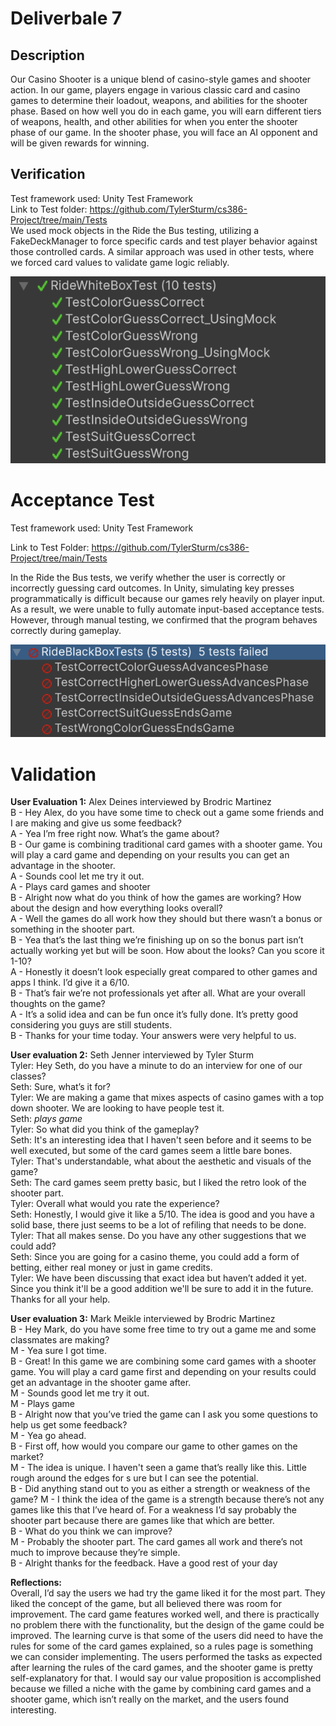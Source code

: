 # Deliverbale 7
## Description
Our Casino Shooter is a unique blend of casino-style games and shooter action. 
In our game, players engage in various classic card and casino games to determine their loadout, weapons, and abilities for the shooter phase. 
Based on how well you do in each game, you will earn different tiers of weapons, health, and other abilities for when you enter the shooter phase of our game. 
In the shooter phase, you will face an AI opponent and will be given rewards for winning.
## Verification
Test framework used: Unity Test Framework  
Link to Test folder: https://github.com/TylerSturm/cs386-Project/tree/main/Tests  
We used mock objects in the Ride the Bus testing, utilizing a FakeDeckManager to force specific cards and test player behavior against those controlled cards. 
A similar approach was used in other tests, where we forced card values to validate game logic reliably.  

![Image of test results for ride the bus game.](/Tests/rideWB.png)

# Acceptance Test
Test framework used: Unity Test Framework

Link to Test Folder: https://github.com/TylerSturm/cs386-Project/tree/main/Tests  

In the Ride the Bus tests, we verify whether the user is correctly or incorrectly guessing card outcomes. 
In Unity, simulating key presses programmatically is difficult because our games rely heavily on player input. 
As a result, we were unable to fully automate input-based acceptance tests. 
However, through manual testing, we confirmed that the program behaves correctly during gameplay.  

![Image of test results for ride the bus game.](/Tests/rideBB.png)

# Validation

**User Evaluation 1:** Alex Deines interviewed by Brodric Martinez  
B - Hey Alex, do you have some time to check out a game some friends and I are making and give us some feedback?  
A - Yea I’m free right now. What’s the game about?  
B - Our game is combining traditional card games with a shooter game. You will play a card game and depending on your results you can get an advantage in the shooter.  
A - Sounds cool let me try it out.   
A - Plays card games and shooter  
B - Alright now what do you think of how the games are working? How about the design and how everything looks overall?  
A - Well the games do all work how they should but there wasn’t a bonus or something in the shooter part.  
B - Yea that’s the last thing we’re finishing up on so the bonus part isn’t actually working yet but will be soon. How about the looks? Can you score it 1-10?  
A - Honestly it doesn’t look especially great compared to other games and apps I think. I’d give it a 6/10.  
B - That’s fair we’re not professionals yet after all. What are your overall thoughts on the game?  
A - It’s a solid idea and can be fun once it’s fully done. It’s pretty good considering you guys are still students.  
B - Thanks for your time today. Your answers were very helpful to us.  

**User evaluation 2:** Seth Jenner interviewed by Tyler Sturm  
Tyler: Hey Seth, do you have a minute to do an interview for one of our classes?  
Seth: Sure, what’s it for?  
Tyler: We are making a game that mixes aspects of casino games with a top down shooter. We are looking to have people test it.  
Seth: *plays game*  
Tyler: So what did you think of the gameplay?  
Seth: It's an interesting idea that I haven't seen before and it seems to be well executed, but some of the card games seem a little bare bones.   
Tyler: That's understandable, what about the aesthetic and visuals of the game?  
Seth: The card games seem pretty basic, but I liked the retro look of the shooter part.   
Tyler: Overall what would you rate the experience?  
Seth: Honestly, I would give it like a 5/10. The idea is good and you have a solid base, there just seems to be a lot of refiling that needs to be done.  
Tyler: That all makes sense. Do you have any other suggestions that we could add?   
Seth: Since you are going for a casino theme, you could add a form of betting, either real money or just in game credits.  
Tyler: We have been discussing that exact idea but haven’t added it yet. Since you think it'll be a good addition we'll be sure to add it in the future. Thanks for all your help.  


**User evaluation 3:** Mark Meikle interviewed by Brodric Martinez  
B - Hey Mark, do you have some free time to try out a game me and some classmates are making?  
M - Yea sure I got time.  
B - Great! In this game we are combining some card games with a shooter game. You will play a card game first and depending on your results could get an advantage in the shooter game after.   
M - Sounds good let me try it out.  
M - Plays game  
B - Alright now that you’ve tried the game can I ask you some questions to help us get some feedback?  
M - Yea go ahead.  
B - First off, how would you compare our game to other games on the market?  
M - The idea is unique. I haven't seen a game that’s really like this. Little rough around the edges for s  ure but I can see the potential.   
B - Did anything stand out to you as either a strength or weakness of the game?
M - I think the idea of the game is a strength because there’s not any games like this that I’ve heard of. For a weakness I’d say probably the shooter part because there are games like that which are better.  
B - What do you think we can improve?  
M - Probably the shooter part. The card games all work and there’s not much to improve because they’re simple.  
B - Alright thanks for the feedback. Have a good rest of your day  

**Reflections:**  
Overall, I’d say the users we had try the game liked it for the most part. They liked the concept of the game, but all believed there was room for improvement. 
The card game features worked well, and there is practically no problem there with the functionality, but the design of the game could be improved. 
The learning curve is that some of the users did need to have the rules for some of the card games explained, so a rules page is something we can consider implementing. 
The users performed the tasks as expected after learning the rules of the card games, and the shooter game is pretty self-explanatory for that. 
I would say our value proposition is accomplished because we filled a niche with the game by combining card games and a shooter game, which isn’t really on the market, and the users found interesting.
